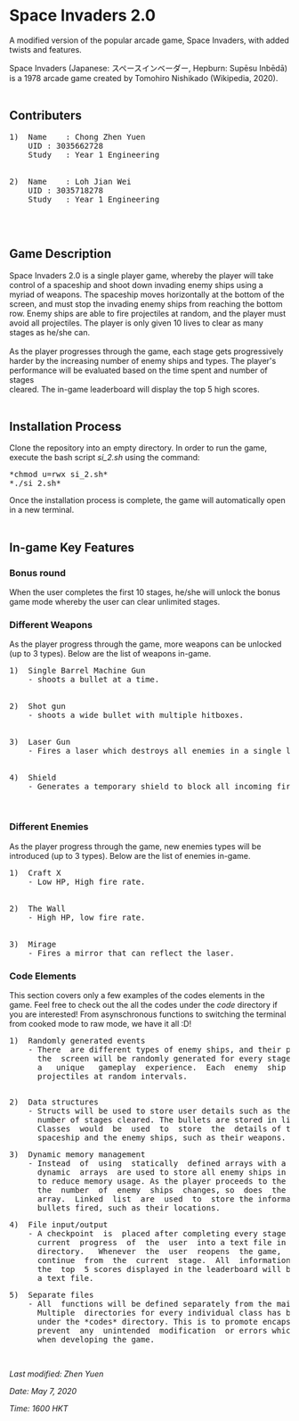 
# Space Invaders 2.0

A  modified  version of the popular arcade game, Space Invaders, with added
twists and features.

Space Invaders (Japanese: スペースインベーダー, Hepburn: Supēsu Inbēdā)
is a 1978 arcade game created by Tomohiro Nishikado (Wikipedia, 2020).
<br/>
<br/>

## Contributers

<pre>
1)	Name	: Chong Zhen Yuen
&nbsp 	UID	: 3035662728
&nbsp 	Study	: Year 1 Engineering
<br/>
2)	Name	: Loh Jian Wei
&nbsp 	UID	: 3035718278
&nbsp 	Study	: Year 1 Engineering
</pre>

<br/>
<br/>

## Game Description

Space  Invaders  2.0  is a single player game, whereby the player will take
control  of  a spaceship and shoot down invading enemy ships using a myriad
of  weapons.  The spaceship moves horizontally at the bottom of the screen,
and  must stop the invading enemy ships from reaching the bottom row. Enemy
ships are able to fire projectiles at random, and the player must avoid all
projectiles.  The  player  is only given 10 lives to clear as many stages as
he/she can.
<br/>
<br/>
As  the  player  progresses through the game, each stage gets progressively
harder  by  the  increasing  number  of enemy ships and types. The player's  
performance  will be evaluated based on the time spent and number of stages  
cleared. The in-game leaderboard will display the top 5 high scores.
<br/>
<br/>

## Installation Process

Clone the repository into an empty directory. In order to run the game,
execute the bash script *si_2.sh* using the command:

<pre>
*chmod u=rwx si_2.sh*
*./si_2.sh*
</pre>

Once the installation process is complete, the game will automatically open in a new terminal.
<br/>
<br/>

## In-game Key Features

### Bonus round

When the user completes the first 10 stages, he/she will unlock the bonus game mode whereby the user can clear unlimited stages.
<br/>

### Different Weapons

As the player progress through the game, more weapons can be unlocked (up to 3 types).
Below are the list of weapons in-game.
<br/>

<pre>
1)	Single Barrel Machine Gun
&nbsp	- shoots a bullet at a time.
<br/>
2)	Shot gun
&nbsp	- shoots a wide bullet with multiple hitboxes.
<br/>
3)	Laser Gun
&nbsp	- Fires a laser which destroys all enemies in a single line.
<br/>
4)	Shield
&nbsp	- Generates a temporary shield to block all incoming fire.
</pre>

<br/>

### Different Enemies

As the player progress through the game, new enemies types will be introduced (up to 3 types).
Below are the list of enemies in-game.
<br/>

<pre>
1)	Craft X
&nbsp	- Low HP, High fire rate.
<br/>
2) 	The Wall
&nbsp	- High HP, low fire rate.
<br/>
3)	Mirage
&nbsp	- Fires a mirror that can reflect the laser.
</pre>

### Code Elements

This section covers only a few examples of the codes elements in the game. Feel free to check out the all the codes under the *code* directory if you are interested! From asynschronous functions to switching the terminal from cooked mode to raw mode, we have it all :D!

<pre>
1) 	Randomly generated events
	- There  are different types of enemy ships, and their positions on
	  the  screen will be randomly generated for every stage to provide
	  a   unique   gameplay  experience.  Each  enemy  ship  will  fire
	  projectiles at random intervals.
</pre>

<pre>	 
2)	Data structures
	- Structs will be used to store user details such as their name and
	  number of stages cleared. The bullets are stored in linked lists.
	  Classes  would  be  used  to  store  the  details of the player's
	  spaceship and the enemy ships, such as their weapons.
</pre>

<pre>
3) 	Dynamic memory management
	- Instead  of  using  statically  defined arrays with a fixed size,
	  dynamic  arrays  are used to store all enemy ships in every stage
	  to reduce memory usage. As the player proceeds to the next stage,
	  the  number  of  enemy  ships  changes, so  does  the size of the
	  array.  Linked  list  are  used  to  store the information of the
	  bullets fired, such as their locations.
</pre>

<pre>
4)	File input/output
	- A checkpoint  is  placed after completing every stage to save the
	  current  progress  of  the  user  into a text file in the *saves*
	  directory.   Whenever  the  user  reopens  the game,  he/she  can  
	  continue  from  the  current  stage.  All  information  including   
	  the  top  5 scores displayed in the leaderboard will be stored in
	  a text file.
</pre>

<pre>
5)	Separate files
	- All  functions will be defined separately from the main function.
	  Multiple  directories for every individual class has been created
	  under the *codes* directory. This is to promote encapsulation and
	  prevent  any  unintended  modification  or errors which may occur
	  when developing the game.
</pre>

<br/>

*Last modified: Zhen Yuen*
<br/>

*Date: May 7, 2020*
<br/>

*Time: 1600 HKT*
<br/>
